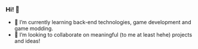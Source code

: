 ### Hi! :robot:

- :tanabata_tree: I’m currently learning back-end technologies, game development and game modding.
- 👯 I’m looking to collaborate on meaningful (to me at least hehe) projects and ideas!

